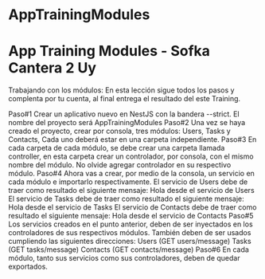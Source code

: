 # AppTrainingModules
<h1>App Training Modules  - Sofka Cantera 2 Uy</h1>
Trabajando con los módulos:
En esta lección sigue todos los pasos y complenta por tu cuenta, al final entrega el resultado del este Training.

Paso#1
Crear un aplicativo nuevo en NestJS con la bandera --strict. El nombre del proyecto será AppTrainingModules
Paso#2
Una vez se haya creado el proyecto, crear por consola, tres módulos: Users, Tasks y Contacts, Cada uno deberá estar en una carpeta independiente.
Paso#3
En cada carpeta de cada módulo, se debe crear una carpeta llamada controller, en esta carpeta crear un controlador, por consola, con el mismo nombre del módulo. No olvide agregar controlador en su respectivo módulo.
Paso#4
Ahora vas a crear, por medio de la consola, un servicio en cada módulo e importarlo respectivamente.
  El servicio de Users debe de traer como resultado el siguiente mensaje: Hola desde el servicio de Users
  El servicio de Tasks debe de traer como resultado el siguiente mensaje: Hola desde el servicio de Tasks
  El servicio de Contacts debe de traer como resultado el siguiente mensaje: Hola desde el servicio de Contacts
Paso#5
Los servicios creados en el punto anterior, deben de ser inyectados en los controladores de sus respectivos módulos. También deben de ser usados cumpliendo las siguientes direcciones:
  Users (GET users/message)
  Tasks (GET tasks/message)
  Contacts (GET contacts/message)
Paso#6
En cada módulo, tanto sus servicios como sus controladores, deben de quedar exportados.
